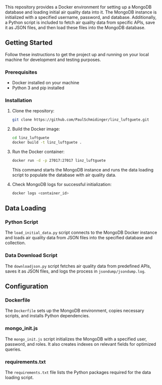 This repository provides a Docker environment for setting up a MongoDB database and loading initial air quality data into it. The MongoDB instance is initialized with a specified username, password, and database. Additionally, a Python script is included to fetch air quality data from specific APIs, save it as JSON files, and then load these files into the MongoDB database.

## Getting Started

Follow these instructions to get the project up and running on your local machine for development and testing purposes.

### Prerequisites

- Docker installed on your machine
- Python 3 and pip installed

### Installation

1. Clone the repository:

   ```bash
   git clone https://github.com/PaulSchmidinger/linz_luftguete.git
   ```

2. Build the Docker image:

   ```bash
   cd linz_luftguete
   docker build -t linz_luftguete .
   ```

3. Run the Docker container:

   ```bash
   docker run -d -p 27017:27017 linz_luftguete
   ```

   This command starts the MongoDB instance and runs the data loading script to populate the database with air quality data.

4. Check MongoDB logs for successful initialization:

   ```bash
   docker logs <container_id>
   ```

## Data Loading

### Python Script

The `load_initial_data.py` script connects to the MongoDB Docker instance and loads air quality data from JSON files into the specified database and collection.

### Data Download Script

The `downloadjson.py` script fetches air quality data from predefined APIs, saves it as JSON files, and logs the process in `jsondump/jsondump.log`.

## Configuration

### Dockerfile

The `Dockerfile` sets up the MongoDB environment, copies necessary scripts, and installs Python dependencies.

### mongo_init.js

The `mongo_init.js` script initializes the MongoDB with a specified user, password, and roles. It also creates indexes on relevant fields for optimized queries.

### requirements.txt

The `requirements.txt` file lists the Python packages required for the data loading script.
